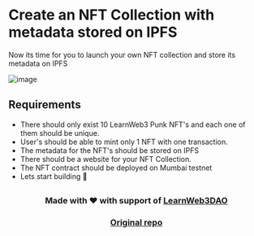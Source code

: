 # Create an NFT Collection with metadata stored on IPFS
Now its time for you to launch your own NFT collection and store its metadata on IPFS

![image](https://user-images.githubusercontent.com/70965196/222151395-c61f3573-7fbe-428e-8e2e-8786dbc220c4.png)


## Requirements
* There should only exist 10 LearnWeb3 Punk NFT's and each one of them should be unique.
* User's should be able to mint only 1 NFT with one transaction.
* The metadata for the NFT's should be stored on IPFS
* There should be a website for your NFT Collection.
* The NFT contract should be deployed on Mumbai testnet
* Lets start building 🚀

##
### <p align="center"> Made with &#10084; with support of <a href="https://learnweb3.io/" >LearnWeb3DAO</a> </p>
### <p align="center"> <a href="https://github.com/LearnWeb3DAO/Junior-Track/blob/main/IPFS-Practical.md" >Original repo</a> </p>
